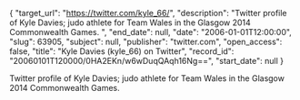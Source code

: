{
  "target_url": "https://twitter.com/kyle_66/", 
  "description": "Twitter profile of Kyle Davies; judo athlete for Team Wales in the Glasgow 2014 Commonwealth Games. ", 
  "end_date": null, 
  "date": "2006-01-01T12:00:00", 
  "slug": 63905, 
  "subject": null, 
  "publisher": "twitter.com", 
  "open_access": false, 
  "title": "Kyle Davies (kyle_66) on Twitter", 
  "record_id": "20060101T120000/0HA2EKn/w6wDuqQAqh16Ng==", 
  "start_date": null
}

Twitter profile of Kyle Davies; judo athlete for Team Wales in the Glasgow 2014 Commonwealth Games. 